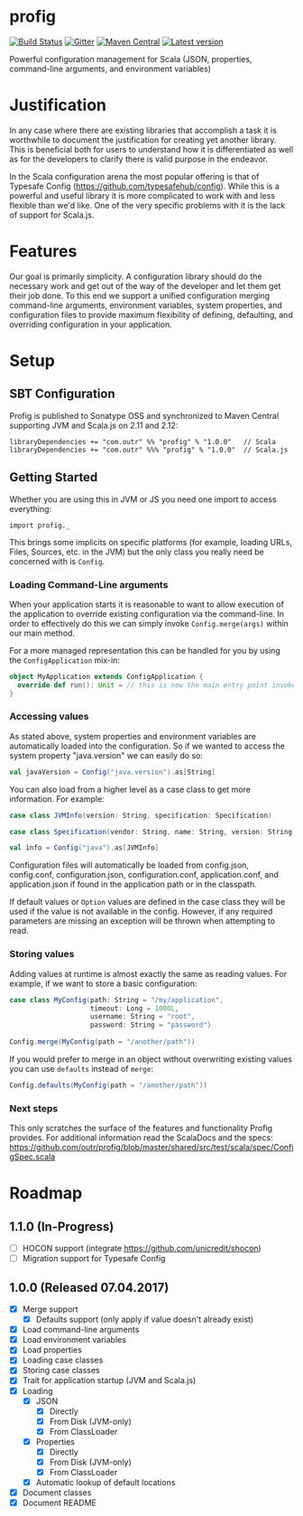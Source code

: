 # profig

[![Build Status](https://travis-ci.org/outr/profig.svg?branch=master)](https://travis-ci.org/outr/profig)
[![Gitter](https://badges.gitter.im/Join%20Chat.svg)](https://gitter.im/outr/profig)
[![Maven Central](https://maven-badges.herokuapp.com/maven-central/com.outr/profig-core_2.12/badge.svg)](https://maven-badges.herokuapp.com/maven-central/com.outr/profig-core_2.12)
[![Latest version](https://index.scala-lang.org/outr/profig/profig-core/latest.svg)](https://index.scala-lang.org/outr/profig)

Powerful configuration management for Scala (JSON, properties, command-line arguments, and environment variables)

# Justification

In any case where there are existing libraries that accomplish a task it is worthwhile to document the justification for
creating yet another library. This is beneficial both for users to understand how it is differentiated as well as for
the developers to clarify there is valid purpose in the endeavor.

In the Scala configuration arena the most popular offering is that of Typesafe Config (https://github.com/typesafehub/config).
While this is a powerful and useful library it is more complicated to work with and less flexible than we'd like. One of
the very specific problems with it is the lack of support for Scala.js.

# Features

Our goal is primarily simplicity. A configuration library should do the necessary work and get out of the way of the
developer and let them get their job done. To this end we support a unified configuration merging command-line arguments,
environment variables, system properties, and configuration files to provide maximum flexibility of defining, defaulting,
and overriding configuration in your application.

# Setup

## SBT Configuration

Profig is published to Sonatype OSS and synchronized to Maven Central supporting JVM and Scala.js on 2.11 and 2.12:

```
libraryDependencies += "com.outr" %% "profig" % "1.0.0"   // Scala
libraryDependencies += "com.outr" %%% "profig" % "1.0.0"  // Scala.js
```

## Getting Started

Whether you are using this in JVM or JS you need one import to access everything:

`import profig._`

This brings some implicits on specific platforms (for example, loading URLs, Files, Sources, etc. in the JVM) but the
only class you really need be concerned with is `Config`.

### Loading Command-Line arguments

When your application starts it is reasonable to want to allow execution of the application to override existing configuration
via the command-line. In order to effectively do this we can simply invoke `Config.merge(args)` within our main method.

For a more managed representation this can be handled for you by using the `ConfigApplication` mix-in:

```scala
object MyApplication extends ConfigApplication {
  override def run(): Unit = // this is now the main entry point invoked after command-line arguments are loaded
}
```

### Accessing values

As stated above, system properties and environment variables are automatically loaded into the configuration. So if we
wanted to access the system property "java.version" we can easily do so:

```scala
val javaVersion = Config("java.version").as[String]
```

You can also load from a higher level as a case class to get more information. For example:

```scala
case class JVMInfo(version: String, specification: Specification)

case class Specification(vendor: String, name: String, version: String)

val info = Config("java").as[JVMInfo]
```

Configuration files will automatically be loaded from config.json, config.conf, configuration.json, configuration.conf,
application.conf, and application.json if found in the application path or in the classpath.

If default values or `Option` values are defined in the case class they will be used if the value is not available in
the config. However, if any required parameters are missing an exception will be thrown when attempting to read.

### Storing values

Adding values at runtime is almost exactly the same as reading values. For example, if we want to store a basic
configuration:

```scala
case class MyConfig(path: String = "/my/application",
                    timeout: Long = 1000L,
                    username: String = "root",
                    password: String = "password")
                    
Config.merge(MyConfig(path = "/another/path"))
```

If you would prefer to merge in an object without overwriting existing values you can use `defaults` instead of `merge`:

```scala
Config.defaults(MyConfig(path = "/another/path"))
```

### Next steps

This only scratches the surface of the features and functionality Profig provides. For additional information read the
ScalaDocs and the specs: https://github.com/outr/profig/blob/master/shared/src/test/scala/spec/ConfigSpec.scala

# Roadmap

## 1.1.0 (In-Progress)

* [ ] HOCON support (integrate https://github.com/unicredit/shocon)
* [ ] Migration support for Typesafe Config

## 1.0.0 (Released 07.04.2017)

* [X] Merge support
    * [X] Defaults support (only apply if value doesn't already exist)
* [X] Load command-line arguments
* [X] Load environment variables
* [X] Load properties
* [X] Loading case classes
* [X] Storing case classes
* [X] Trait for application startup (JVM and Scala.js)
* [X] Loading
    * [X] JSON
        * [X] Directly
        * [X] From Disk (JVM-only)
        * [X] From ClassLoader
    * [X] Properties
        * [X] Directly
        * [X] From Disk (JVM-only)
        * [X] From ClassLoader
    * [X] Automatic lookup of default locations
* [X] Document classes
* [X] Document README